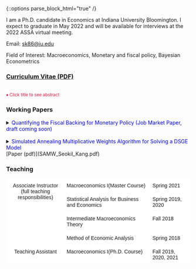 {::options parse_block_html="true" /}



I am a Ph.D. candidate in Economics at Indiana University Bloomington. I expect to graduate in May 2022 and will be available for interviews at the 2022 ASSA virtual meeting.

Email: sk86@iu.edu

Field of Interest: Macroeconomics, Monetary and fiscal policy, Bayesian Econometrics

### [Curriculum Vitae (PDF)](CV_Kang.pdf)

<br>
<font color="crimson"><small>&diams; Click title to see abstract</small></font>

### Working Papers
<details>
  <summary markdown="span"><font color="blue">Quantifying the Fiscal Backing for Monetary Policy (Job Market Paper, draft coming soon)</font></summary>
    
  | **Abstract**          |
  |:---------------------------|
  | Successful inflation targeting requires fiscal policy to adjust the primary surplus path to meet the changes in the market value of government debt due to monetary policy shocks. In this paper, I estimate the response of primary surpluses to a monetary policy shock and examine whether such a response is present in data, as suggested by the theory of monetary-fiscal policy interaction. The U.S. data estimates capture the primary surpluses response, but with some shortage compared to what the theory prescribes. This result indicates that while the U.S. monetary policy has pinned down the price level, there is room for improvement with sufficient fiscal backing. I document that the necessity of primary surplus response to monetary policy shocks results from the dominant discount rate effect from the empirical perspective.
  
 </details>
 
 <br> 
 
 <details>
  <summary markdown="span"><font color="blue">Simulated Annealing Multiplicative Weights Algorithm for Solving a DSGE Model</font></summary>
    
  | **Abstract**          |
  |:---------------------------|
  | This paper introduces a simulation-based adaptive algorithm to solve a DSGE model with a large state space, namely the curse of dimensionality. It aims to generate a stationary distribution over policy space which is concentrated on the optimal policy. The key strategy is to construct a finite policy space of heuristic policies. To update the distribution over policy space, the method adopts on-line computation via iterative simulation with emphasis on rolling-horizon control to foster the speed of algorithm. Subsequently, I deliver that the algorithm achieves theoretical convergence to the optimal value function and the stationary distribution over policy space is concentrated on the optimal policy. Application to solve the simple two-period RBC model follows as a sample exercise. The result shows the performance is desirable within the feasible number of iterations and size of restricted policy space respectively.
  
 </details>
[Paper (pdf)](SAMW_Seokil_Kang.pdf)
<br>

### Teaching
<style type="text/css">
.tg  {border-collapse:collapse;border-spacing:0;}
.tg td{border-color:black;border-style:solid;border-width:1px;font-family:Arial, sans-serif;font-size:14px;
  overflow:hidden;padding:10px 5px;word-break:normal;}
.tg th{border-color:black;border-style:solid;border-width:1px;font-family:Arial, sans-serif;font-size:14px;
  font-weight:normal;overflow:hidden;padding:10px 5px;word-break:normal;}
.tg .tg-oe15{background-color:#ffffff;border-color:#ffffff;text-align:left;vertical-align:top}
.tg .tg-wk8r{background-color:#ffffff;border-color:#ffffff;text-align:center;vertical-align:top}
</style>
<table class="tg">
<thead>
  <tr>
    <th class="tg-wk8r" rowspan="4">Associate Instructor<br>(full teaching responsibilities)<br></th>
    <th class="tg-oe15">Macroeconomics I(Master Course)</th>
    <th class="tg-oe15">Spring 2021</th>
  </tr>
  <tr>
    <th class="tg-oe15">Statistical Analysis for Business and Economics</th>
    <th class="tg-oe15">Spring 2019, 2020</th>
  </tr>
  <tr>
    <th class="tg-oe15">Intermediate Macroeconomics Theory</th>
    <th class="tg-oe15">Fall 2018</th>
  </tr>
  <tr>
    <th class="tg-oe15">Method of Economic Analysis</th>
    <th class="tg-oe15">Spring 2018</th>
  </tr>
</thead>
<tbody>
  <tr>
    <th class="tg-wk8r">Teaching Assistant</th>
    <th class="tg-oe15">Macroeconomics I(Ph.D. Course)</th>
    <th class="tg-oe15">Fall 2019, 2020, 2021</th>
  </tr>
</tbody>
</table>
